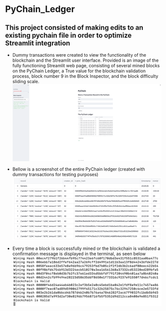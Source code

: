 # PyChain_Ledger

## This project consisted of making edits to an existing pychain file in order to optimize Streamlit integration

* Dummy transactions were created to view the functionality of the blockchain and the Streamlit user interface. Provided is an image of the fully functioning Streamlit web page, consisting of several mined blocks on the PyChain Ledger, a True value for the blockchain validation process, block number 9 in the Block Inspector, and the block difficulty sliding scale.
![Full Streamlit Page](Images/full.png)

* Bellow is a screenshot of the entire PyChain ledger (created with dummy transactions for testing purposes)
![PyChain Ledger](Images/Chain.png)

* Every time a block is successfully mined or the blockchain is validated a confirmation message is displayed in the terminal, as seen below
![Terminal Example](Images/terminal.png)